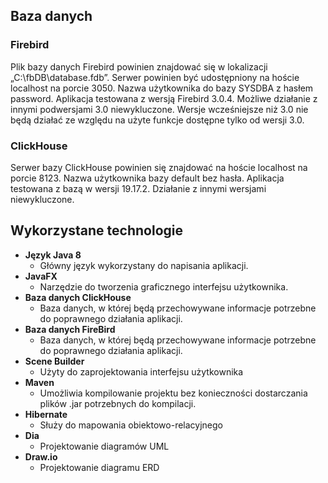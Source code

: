 ##	Baza danych
###	Firebird
Plik bazy danych Firebird powinien znajdować się w lokalizacji „C:\fbDB\database.fdb”. Serwer powinien być udostępniony na hoście localhost na porcie 3050. Nazwa użytkownika do bazy SYSDBA z hasłem password. Aplikacja testowana z wersją Firebird 3.0.4. Możliwe działanie z innymi podwersjami 3.0 niewykluczone. Wersje wcześniejsze niż 3.0 nie będą działać ze względu na użyte funkcje dostępne tylko od wersji 3.0.
###	ClickHouse
Serwer bazy ClickHouse powinien się znajdować na hoście localhost na porcie 8123. Nazwa użytkownika bazy default bez hasła. Aplikacja testowana z bazą w wersji 19.17.2. Działanie 
z innymi wersjami niewykluczone.

##	Wykorzystane technologie
- <b>Język Java 8</b>
  -	Główny język wykorzystany do napisania aplikacji. 
- <b>JavaFX</b>
  -	Narzędzie do tworzenia graficznego interfejsu użytkownika.
- <b>Baza danych ClickHouse</b>
  -	Baza danych, w której będą przechowywane informacje potrzebne do poprawnego działania aplikacji.
- <b>Baza danych FireBird</b>
  -	Baza danych, w której będą przechowywane informacje potrzebne do poprawnego działania aplikacji.
- <b>Scene Builder</b>
  -	Użyty do zaprojektowania interfejsu użytkownika
- <b>Maven</b>
  -	Umożliwia kompilowanie projektu bez konieczności dostarczania plików .jar potrzebnych do kompilacji.
- <b>Hibernate</b>
  -	Służy do mapowania obiektowo-relacyjnego
- <b>Dia</b>
  -	Projektowanie diagramów UML
- <b>Draw.io</b>
  -	Projektowanie diagramu ERD

